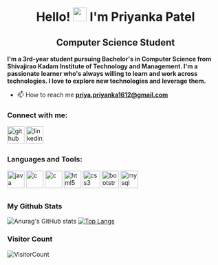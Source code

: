 <h1 align="center">Hello! <img src="https://media.giphy.com/media/hvRJCLFzcasrR4ia7z/giphy.gif" width="32"> I'm Priyanka Patel</h1>
<h2 align="center"> Computer Science Student</h2>

**I'm a 3rd-year student pursuing Bachelor's in Computer Science from Shivajirao Kadam Institute of Technology and Management. I'm a passionate learner who's always willing to learn and work across technologies. I love to explore new technologies and leverage them.**

- 📫 How to reach me **priya.priyanka1612@gmail.com**

<h3 align="left">Connect with me:</h3>

[<img src='https://github.githubassets.com/images/modules/logos_page/GitHub-Mark.png' alt='github' height='40'>](https://github.com/PriyankaPatel1612)   [<img src='https://cdn-icons-png.flaticon.com/512/174/174857.png' alt='linkedin' height='40'>](https://www.linkedin.com/in/priyanka-patel-0b1a7021b//)  

 <h3 align="left">Languages and Tools:</h3>
<div align="left">
  
[<img src='https://cdn-icons-png.flaticon.com/512/5968/5968282.png' alt='java' height='40'>](https://www.java.com/en/)  [<img src='https://img.icons8.com/color/480/c-programming.png' alt='c' height='40'>](https://en.wikipedia.org/wiki/C_(programming_language))    [<img src='https://user-images.githubusercontent.com/42747200/46140125-da084900-c26d-11e8-8ea7-c45ae6306309.png' alt='c' height='40'>](https://en.wikipedia.org/wiki/C%2B%2B)  [<img src='https://cdn-icons-png.flaticon.com/512/732/732212.png' alt='html5' height='40'>](https://en.wikipedia.org/wiki/HTML)  [<img src='https://cdn-icons-png.flaticon.com/512/732/732190.png' alt='css3' height='40'>](https://en.wikipedia.org/wiki/CSS)  [<img src='https://avatars.githubusercontent.com/u/2918581?s=280&v=4' alt='bootstrap' height='40'>](https://getbootstrap.com/docs/5.3/getting-started/introduction/)   [<img src='https://e7.pngegg.com/pngimages/747/798/png-clipart-mysql-mysql.png' alt='mysql' height='40'>](https://www.mysql.com/)  

</div>

## <h3 align="left">My Github Stats</h3>
<div align="left">

![Anurag's GitHub stats](https://github-readme-stats.vercel.app/api?username=PriyankaPatel1612&show_icons=true&theme=radical)                  [![Top Langs](https://github-readme-stats.vercel.app/api/top-langs/?username=PriyankaPatel1612&hide=javascript,htmlshow_icons=true&theme=radical)](https://github.com/anuraghazra/github-readme-stats)  
  
 </div>
<h3 align="left">Visitor Count</h3>

![VisitorCount](https://profile-counter.glitch.me/PriyankaPatel1612/count.svg)








